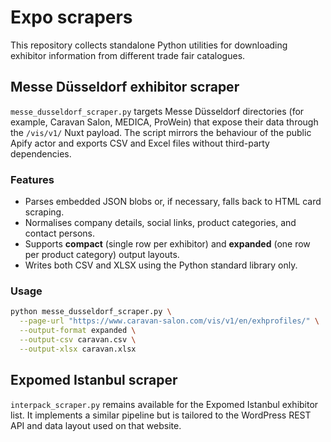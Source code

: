 # Expo scrapers

This repository collects standalone Python utilities for downloading exhibitor
information from different trade fair catalogues.

## Messe Düsseldorf exhibitor scraper

`messe_dusseldorf_scraper.py` targets Messe Düsseldorf directories (for example,
Caravan Salon, MEDICA, ProWein) that expose their data through the `/vis/v1/`
Nuxt payload.  The script mirrors the behaviour of the public Apify actor and
exports CSV and Excel files without third-party dependencies.

### Features

- Parses embedded JSON blobs or, if necessary, falls back to HTML card scraping.
- Normalises company details, social links, product categories, and contact
  persons.
- Supports **compact** (single row per exhibitor) and **expanded** (one row per
  product category) output layouts.
- Writes both CSV and XLSX using the Python standard library only.

### Usage

```bash
python messe_dusseldorf_scraper.py \
  --page-url "https://www.caravan-salon.com/vis/v1/en/exhprofiles/" \
  --output-format expanded \
  --output-csv caravan.csv \
  --output-xlsx caravan.xlsx
```

## Expomed Istanbul scraper

`interpack_scraper.py` remains available for the Expomed Istanbul exhibitor
list.  It implements a similar pipeline but is tailored to the WordPress REST
API and data layout used on that website.
